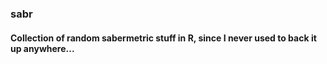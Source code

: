 ### sabr
#### Collection of random sabermetric stuff in R, since I never used to back it up anywhere...

